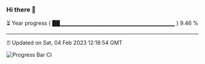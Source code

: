 ### Hi there 👋

⏳ Year progress { ██▁▁▁▁▁▁▁▁▁▁▁▁▁▁▁▁▁▁▁▁▁▁▁▁▁▁▁▁ } 9.46 %

---

⏰ Updated on Sat, 04 Feb 2023 12:18:54 GMT

![Progress Bar CI](https://github.com/liununu/liununu/workflows/Progress%20Bar%20CI/badge.svg)
